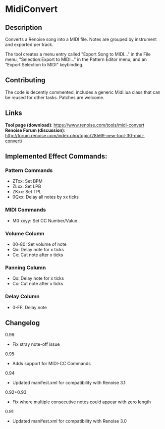 # MidiConvert

## Description

Converts a Renoise song into a MIDI file. Notes are grouped by instrument and exported per track.

The tool creates a menu entry called "Export Song to MIDI..." in the File menu, "Selection:Export to MIDI..." in the Pattern Editor menu, and an "Export Selection to MIDI" keybinding.

## Contributing

The code is decently commented, includes a generic Midi.lua class that can be reused for other tasks. Patches are welcome.

## Links

**Tool page (download)**: https://www.renoise.com/tools/midi-convert  
**Renoise Forum (discussion)**: http://forum.renoise.com/index.php/topic/28569-new-tool-30-midi-convert/

## Implemented Effect Commands:

### Pattern Commands
* ZTxx: Set BPM
* ZLxx: Set LPB
* ZKxx: Set TPL
* 0Qxx: Delay all notes by xx ticks

### MIDI Commands
* M0 xxyy: Set CC Number/Value

### Volume Column
* 00-80: Set volume of note
* Qx: Delay note for x ticks
* Cx: Cut note after x ticks

### Panning Column
* Qx: Delay note for x ticks
* Cx: Cut note after x ticks

### Delay Column
* 0-FF: Delay note


## Changelog

0.96
- Fix stray note-off issue

0.95
- Adds support for MIDI-CC Commands 

0.94
- Updated manifest.xml for compatibility with Renoise 3.1

0.92+0.93
- Fix where multiple consecutive notes could appear with zero length

0.91
- Updated manifest.xml for compatibility with Renoise 3.0